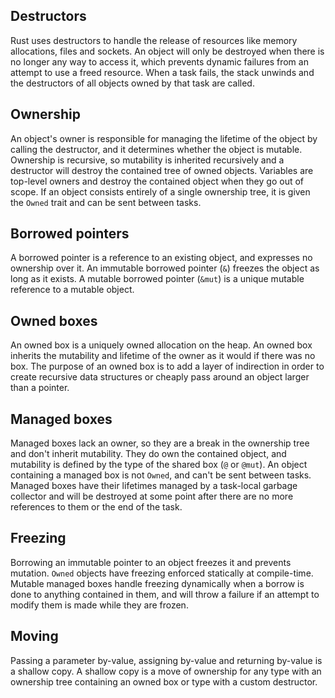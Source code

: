 ## Destructors

Rust uses destructors to handle the release of resources like memory allocations, files and sockets. An object will only be destroyed when there is no longer any way to access it, which prevents dynamic failures from an attempt to use a freed resource. When a task fails, the stack unwinds and the destructors of all objects owned by that task are called.

## Ownership

An object's owner is responsible for managing the lifetime of the object by calling the destructor, and it determines whether the object is mutable. Ownership is recursive, so mutability is inherited recursively and a destructor will destroy the contained tree of owned objects. Variables are top-level owners and destroy the contained object when they go out of scope. If an object consists entirely of a single ownership tree, it is given the `Owned` trait and can be sent between tasks.

## Borrowed pointers

A borrowed pointer is a reference to an existing object, and expresses no ownership over it. An immutable borrowed pointer (`&`) freezes the object as long as it exists. A mutable borrowed pointer (`&mut`) is a unique mutable reference to a mutable object.

## Owned boxes

An owned box is a uniquely owned allocation on the heap. An owned box inherits the mutability and lifetime of the owner as it would if there was no box. The purpose of an owned box is to add a layer of indirection in order to create recursive data structures or cheaply pass around an object larger than a pointer.

## Managed boxes

Managed boxes lack an owner, so they are a break in the ownership tree and don't inherit mutability. They do own the contained object, and mutability is defined by the type of the shared box (`@` or `@mut`). An object containing a managed box is not `Owned`, and can't be sent between tasks. Managed boxes have their lifetimes managed by a task-local garbage collector and will be destroyed at some point after there are no more references to them or the end of the task.

## Freezing

Borrowing an immutable pointer to an object freezes it and prevents mutation. `Owned` objects have freezing enforced statically at compile-time. Mutable managed boxes handle freezing dynamically when a borrow is done to anything contained in them, and will throw a failure if an attempt to modify them is made while they are frozen.

## Moving

Passing a parameter by-value, assigning by-value and returning by-value is a shallow copy. A shallow copy is a move of ownership for any type with an ownership tree containing an owned box or type with a custom destructor.